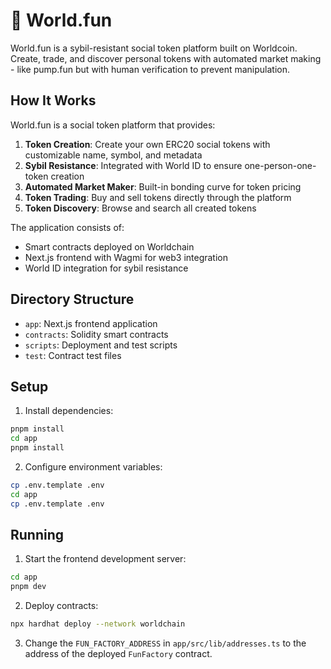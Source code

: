# 💊 World.fun

World.fun is a sybil-resistant social token platform built on Worldcoin. Create, trade, and discover personal tokens with automated market making - like pump.fun but with human verification to prevent manipulation.

## How It Works

World.fun is a social token platform that provides:

1. **Token Creation**: Create your own ERC20 social tokens with customizable name, symbol, and metadata
2. **Sybil Resistance**: Integrated with World ID to ensure one-person-one-token creation
3. **Automated Market Maker**: Built-in bonding curve for token pricing
4. **Token Trading**: Buy and sell tokens directly through the platform
5. **Token Discovery**: Browse and search all created tokens

The application consists of:

- Smart contracts deployed on Worldchain
- Next.js frontend with Wagmi for web3 integration
- World ID integration for sybil resistance

## Directory Structure

- `app`: Next.js frontend application
- `contracts`: Solidity smart contracts
- `scripts`: Deployment and test scripts
- `test`: Contract test files

## Setup

1. Install dependencies:

```sh
pnpm install
cd app
pnpm install
```

2. Configure environment variables:

```sh
cp .env.template .env
cd app
cp .env.template .env
```

## Running

1. Start the frontend development server:

```sh
cd app
pnpm dev
```

2. Deploy contracts:

```sh
npx hardhat deploy --network worldchain
```

3. Change the `FUN_FACTORY_ADDRESS` in `app/src/lib/addresses.ts` to the address of the deployed `FunFactory` contract.
